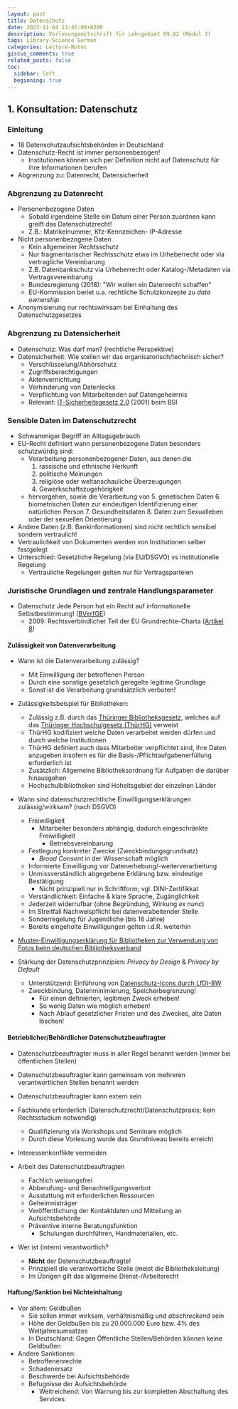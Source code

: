 ```yaml
---
layout: post
title: Datenschutz
date: 2023-11-04 13:45:00+0200
description: Vorlesungsmitschrift für Lehrgebiet 09.02 (Modul 3)
tags: Library-Science German
categories: Lecture-Notes
giscus_comments: true
related_posts: false
toc:
  sidebar: left
  beginning: true
---
```


## 1. Konsultation: Datenschutz

### Einleitung

- 18 Datenschutzaufsichtsbehörden in Deutschland
- Datenschutz-Recht ist immer personenbezogen!
  - Institutionen können sich per Definition nicht auf Datenschutz für ihre Informationen berufen
- Abgrenzung zu: Datenrecht, Datensicherheit

### Abgrenzung zu Datenrecht

- Personenbezogene Daten
  - Sobald irgendeine Stelle ein Datum einer Person zuordnen kann greift das Datenschutzrecht!
  - Z.B.: Matrikelnummer, Kfz-Kennzeichen- IP-Adresse
- Nicht personenbezogene Daten
  - Kein allgemeiner Rechtsschutz
  - Nur fragmentarischer Rechtsschutz etwa im Urheberrecht oder via vertragliche Vereinbarung
  - Z.B. Datenbankschutz via Urheberrecht oder Katalog-/Metadaten via Vertragsvereinbarung
  - Bundesregierung (2018): "Wir wollen ein Datenrecht schaffen"
  - EU-Kommission beriet u.a. rechtliche Schutzkonzepte zu _data ownership_
- Anonymisierung nur rechtswirksam bei Einhaltung des Datenschutzgesetzes

### Abgrenzung zu Datensicherheit

- Datenschutz: Was darf man? (rechtliche Perspektive)
- Datensicherheit: Wie stellen wir das organisatorisch/technisch sicher?
  - Verschlüsselung/Abhörschutz
  - Zugriffsberechtigungen
  - Aktenvernichtung
  - Verhinderung von Datenlecks
  - Verpflichtung von Mitarbeitenden auf Datengeheimnis
  - Relevant: [IT-Sicherheitsgesetz 2.0](https://www.bmi.bund.de/SharedDocs/downloads/DE/gesetzestexte/it-sicherheitsgesetz-2.pdf?__blob=publicationFile&v=1) (2001) beim BSI

### Sensible Daten im Datenschutzrecht

- Schwammiger Begriff im Alltagsgebrauch
- EU-Recht definiert wann personenbezogene Daten besonders schutzwürdig sind:
  - Verarbeitung personenbezogener Daten, aus denen die
    1. rassische und ethnische Herkunft
    2. politische Meinungen
    3. religiöse oder weltanschauliche Überzeugungen
    4. Gewerkschaftszugehörigkeit
  - hervorgehen, sowie die Verarbeitung von 5. genetischen Daten 6. biometrischen Daten zur eindeutigen Identifizierung einer natürlichen Person 7. Gesundheitsdaten 8. Daten zum Sexualleben oder der sexuellen Orientierung
- Andere Daten (z.B. Bankinformationen) sind nicht rechtlich sensibel sondern vertraulich!
- Vertraulichkeit von Dokumenten werden von Institutionen selber festgelegt
- Unterschied: Gesetzliche Regelung (via EU/DSGVO) vs institutionelle Regelung
  - Vertrauliche Regelungen gelten nur für Vertragsparteien

### Juristische Grundlagen und zentrale Handlungsparameter

- Datenschutz Jede Person hat ein Recht auf informationelle Selbstbestimmung! ([BVerfGE](https://www.servat.unibe.ch/dfr/bv065001.html#))
  - 2009: Rechtsverbindlicher Teil der EU Grundrechte-Charta ([Artikel 8](https://dejure.org/gesetze/GRCh/8.html))

#### Zulässigkeit von Datenverarbeitung

- Wann ist die Datenverarbeitung zulässig?

  - Mit Einwilligung der betroffenen Person
  - Durch eine sonstige gesetzlich geregelte legitime Grundlage
  - Sonst ist die Verarbeitung grundsätzlich verboten!

- Zulässigkeitsbeispiel für Bibliotheken:

  - Zulässig z.B. durch das [Thüringer Bibliotheksgesetz](https://landesrecht.thueringen.de/bsth/document/jlr-BiblGTHpP2), welches auf das [Thüringer Hochschulgesetz (ThürHG)](https://www.tlpk.de/fileadmin/Downloads/Allgemeines/hochschulgesetz_mobil_optimiert_2018.pdf) verweist
  - ThürHG kodifiziert welche Daten verarbeitet werden dürfen und durch welche Institutionen
  - ThürHG definiert auch dass Mitarbeiter verpflichtet sind, ihre Daten anzugeben insofern es für die Basis-/Pflichtaufgabenerfüllung erforderlich ist
  - Zusätzlich: Allgemeine Bibliotheksordnung für Aufgaben die darüber hinausgehen
  - Hochschulbibliotheken sind Hoheitsgebiet der einzelnen Länder

- Wann sind datenschutzrechtliche Einwilligungserklärungen zulässig/wirksam? (nach DSGVO)

  - Freiwilligkeit
    - Mitarbeiter besonders abhängig, dadurch eingeschränkte Freiwilligkeit
      - Betriebsvereinbarung
  - Festlegung konkreter Zwecke (Zweckbindungsgrundsatz)
    - _Broad Consent_ in der Wissenschaft möglich
  - Informierte Einwilligung vor Datenerhebung/-weiterverarbeitung
  - Unmissverständlich abgegebene Erklärung bzw. eindeutige Bestätigung
    - Nicht prinzipiell nur in Schriftform; vgl. DINI-Zertifikkat
  - Verständlichkeit: Einfache & klare Sprache, Zugänglichkeit
  - Jederzeit widerrufbar (ohne Begründung, Wirkung _ex nunc_)
  - Im Streitfall Nachweispflicht bei datenverabeitender Stelle
  - Sonderregelung für Jugendliche (bis 16 Jahre)
  - Bereits eingeholte Einwilligungen gelten i.d.R. weiterhin

- [Muster-Einwilligungserklärung für Bibliotheken zur Verwendung von Fotos beim deutschen Bibliotheksverband](https://www.bibliotheksverband.de/sites/default/files/2022-06/Einwilligungserkl%C3%A4rung%20zur%20Verwendung%20von%20Fotos.pdf)

- Stärkung der Datenschutzprinzipien: _Privacy by Design_ & _Privacy by Default_
  - Unterstützend: Einführung von [Datenschutz-Icons durch LfDI-BW](https://www.baden-wuerttemberg.datenschutz.de/datenschutz-icons/)
  - Zweckbindung, Datenminimierung, Speicherbegrenzung!
    - Für einen definierten, legitimen Zweck erheben!
    - So wenig Daten wie möglich erheben!
    - Nach Ablauf gesetzlicher Fristen und des Zweckes, alte Daten löschen!

#### Betrieblicher/Behördlicher Datenschutzbeauftragter

- Datenschutzbeauftragter muss in aller Regel benannt werden (immer bei öffentlichen Stellen)
- Datenschutzbeauftragter kann gemeinsam von mehreren verantwortlichen Stellen benannt werden
- Datenschutzbeauftragter kann extern sein
- Fachkunde erforderlich (Datenschutzrecht/Datenschutzpraxis; kein Rechtsstudium notwendig)
  - Qualifizierung via Workshops und Seminare möglich
  - Durch diese Vorlesung wurde das Grundniveau bereits erreicht
- Interessenkonflikte vermeiden

- Arbeit des Datenschutzbeauftragten

  - Fachlich weisungsfrei
  - Abberufung- und Benachteiligungsverbot
  - Ausstattung mit erforderlichen Ressourcen
  - Geheimnisträger
  - Veröffentlichung der Kontaktdaten und Mitteilung an Aufsichtsbehörde
  - Präventive interne Beratungsfunktion
    - Schulungen durchführen, Handmaterialien, etc.

- Wer ist (intern) verantwortlich?
  - **Nicht** der Datenschutzbeauftragte!
  - Prinzipiell die verantwortliche Stelle (meist die Bibliotheksleitung)
  - Im Übrigen gilt das allgemeine Dienst-/Arbeitsrecht

#### Haftung/Sanktion bei Nichteinhaltung

- Vor allem: Geldbußen
  - Sie sollen immer wirksam, verhältnismäßig und _abschreckend_ sein
  - Höhe der Geldbußen bis zu 20.000.000 Euro bzw. 4% des Weltjahresumsatzes
  - In Deutschland: Gegen Öffentliche Stellen/Behörden können keine Geldbußen
- Andere Sanktionen:
  - Betroffenenrechte
  - Schadenersatz
  - Beschwerde bei Aufsichtsbehörde
  - Befugnisse der Aufsichtsbehörde
    - Weitreichend: Von Warnung bis zur kompletten Abschaltung des Services
